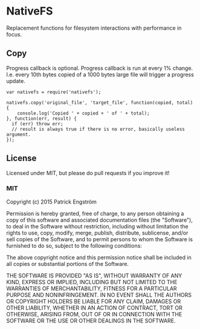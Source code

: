 # NativeFS

Replacement functions for filesystem interactions with performance in focus.

## Copy
Progress callback is optional. Progress callback is run at every 1% change.
I.e. every 10th bytes copied of a 1000 bytes large file will trigger a progress update.

```
var nativefs = require('nativefs');

nativefs.copy('original_file', 'target_file', function(copied, total) {
    console.log('Copied ' + copied + ' of ' + total);
}, function(err, result) {
  if (err) throw err;
  // result is always true if there is no error, basically useless argument.
});
```

## License

Licensed under MIT, but please do pull requests if you improve it!

### MIT
Copyright (c) 2015 Patrick Engström

Permission is hereby granted, free of charge, to any person obtaining a copy
of this software and associated documentation files (the "Software"), to deal
in the Software without restriction, including without limitation the rights
to use, copy, modify, merge, publish, distribute, sublicense, and/or sell
copies of the Software, and to permit persons to whom the Software is
furnished to do so, subject to the following conditions:

The above copyright notice and this permission notice shall be included in
all copies or substantial portions of the Software.

THE SOFTWARE IS PROVIDED "AS IS", WITHOUT WARRANTY OF ANY KIND, EXPRESS OR
IMPLIED, INCLUDING BUT NOT LIMITED TO THE WARRANTIES OF MERCHANTABILITY,
FITNESS FOR A PARTICULAR PURPOSE AND NONINFRINGEMENT.  IN NO EVENT SHALL THE
AUTHORS OR COPYRIGHT HOLDERS BE LIABLE FOR ANY CLAIM, DAMAGES OR OTHER
LIABILITY, WHETHER IN AN ACTION OF CONTRACT, TORT OR OTHERWISE, ARISING FROM,
OUT OF OR IN CONNECTION WITH THE SOFTWARE OR THE USE OR OTHER DEALINGS IN
THE SOFTWARE.

